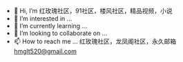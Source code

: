 - 👋 Hi, I’m 红玫瑰社区，91社区，楼风社区，精品视频，小说
- 👀 I’m interested in ...
- 🌱 I’m currently learning ...
- 💞️ I’m looking to collaborate on ...
- 📫 How to reach me ...
红玫瑰社区，龙凤阁社区，永久邮箱 hmglt520@gmail.com
<!---
Lin2255649/Lin2255649 is a ✨ special ✨ repository because its `README.md` (this file) appears on your GitHub profile.
You can click the Preview link to take a look at your changes.
--->
